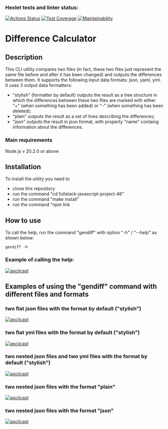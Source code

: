 ### Hexlet tests and linter status:
[![Actions Status](https://github.com/pobedinskiy/fullstack-javascript-project-46/workflows/hexlet-check/badge.svg)](https://github.com/pobedinskiy/fullstack-javascript-project-46/actions)
[![Test Coverage](https://api.codeclimate.com/v1/badges/b91718d58f2fe8aa4bc3/test_coverage)](https://codeclimate.com/github/pobedinskiy/fullstack-javascript-project-46/test_coverage)
[![Maintainability](https://api.codeclimate.com/v1/badges/b91718d58f2fe8aa4bc3/maintainability)](https://codeclimate.com/github/pobedinskiy/fullstack-javascript-project-46/maintainability)
# Difference Calculator
## Description
This CLI utility compares two files (in fact, these two files just represent the same file before and after it has been changed) and outputs the differences between them. It supports the following input data formats: json, yaml, yml.
It uses 3 output data formatters:
- "stylish" (formatter by default) outputs the result as a tree structure in which the differences between these two files are marked with either "+" (when something has been added) or "-" (when something has been deleted);   
- "plain" outputs the result as a set of lines describing the differences;
- "json" outputs the result in json format, with property "name" containg information about the differences.
### Main requirements
Node.js v 20.2.0 or above
## Installation 
To install the utility you need to
- clone this repository
- run the command "cd fullstack-javascript-project-46"
- run the command "make install"
- run the command "npm link
## How to use
То call the help, run the command "gendiff" with option "-h" / "--help" as shown below:
```
gendiff -h
```
### Example of calling the help:
[![asciicast](https://asciinema.org/a/5WYmg8Lg4hb6wURHFOwsjlQWj.svg)](https://asciinema.org/a/5WYmg8Lg4hb6wURHFOwsjlQWj)
## Examples of using the "gendiff" command with different files and formats
### two flat json files with the format by default ("stylish")  
[![asciicast](https://asciinema.org/a/rUvFRLPWjcKjtIXnO5H6vPwEH.svg)](https://asciinema.org/a/rUvFRLPWjcKjtIXnO5H6vPwEH)
### two flat yml files with the format by default ("stylish")  
[![asciicast](https://asciinema.org/a/UL7CDdOKBBrSNYjfwpKnbYPTU.svg)](https://asciinema.org/a/UL7CDdOKBBrSNYjfwpKnbYPTU)
### two nested json files and two yml files with the format by default ("stylish") 
[![asciicast](https://asciinema.org/a/alWtfqYw5IPXFAFk3QUkbcxLF.svg)](https://asciinema.org/a/alWtfqYw5IPXFAFk3QUkbcxLF)
### two nested json files with the format "plain"
[![asciicast](https://asciinema.org/a/dh8raDPswlOEtQRCkGrdkDVUm.svg)](https://asciinema.org/a/dh8raDPswlOEtQRCkGrdkDVUm)
### two nested json files with the format "json"
[![asciicast](https://asciinema.org/a/g1PaI9cNHBa0JQKzG2OMqNos0.svg)](https://asciinema.org/a/g1PaI9cNHBa0JQKzG2OMqNos0)

